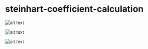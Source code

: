 # steinhart-coefficient-calculation

![alt text](https://i.imgur.com/mNCObT3.png)

![alt text](https://i.imgur.com/mhU77wy.png)

![alt text](https://i.imgur.com/FwwOi1a.gif)
